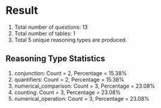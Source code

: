 # Result<br/>
1. Total number of questions: 13<br/>
2. Total number of tables: 1<br/>
3. Total 5 unique reasoning types are produced.<br/>
## **Reasoning Type Statistics**<br/>
1. conjunction: Count = 2, Percentage = 15.38%<br/>
2. quantifiers: Count = 2, Percentage = 15.38%<br/>
3. numerical_comparison: Count = 3, Percentage = 23.08%<br/>
4. counting: Count = 3, Percentage = 23.08%<br/>
5. numerical_operation: Count = 3, Percentage = 23.08%<br/>
